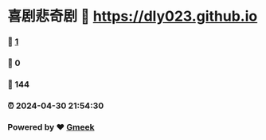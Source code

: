 # 喜剧悲奇剧 :link: https://dly023.github.io 
### :page_facing_up: [1](https://dly023.github.io/tag.html) 
### :speech_balloon: 0 
### :hibiscus: 144 
### :alarm_clock: 2024-04-30 21:54:30 
### Powered by :heart: [Gmeek](https://github.com/Meekdai/Gmeek)
